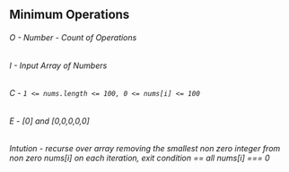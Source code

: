 ## Minimum Operations

###### O - Number - Count of Operations

###### I - Input Array of Numbers

###### C - `1 <= nums.length <= 100, 0 <= nums[i] <= 100`

###### E - [0] and [0,0,0,0,0]

###### Intution - recurse over array removing the smallest non zero integer from non zero nums[i] on each iteration, exit condition == all nums[i] === 0
